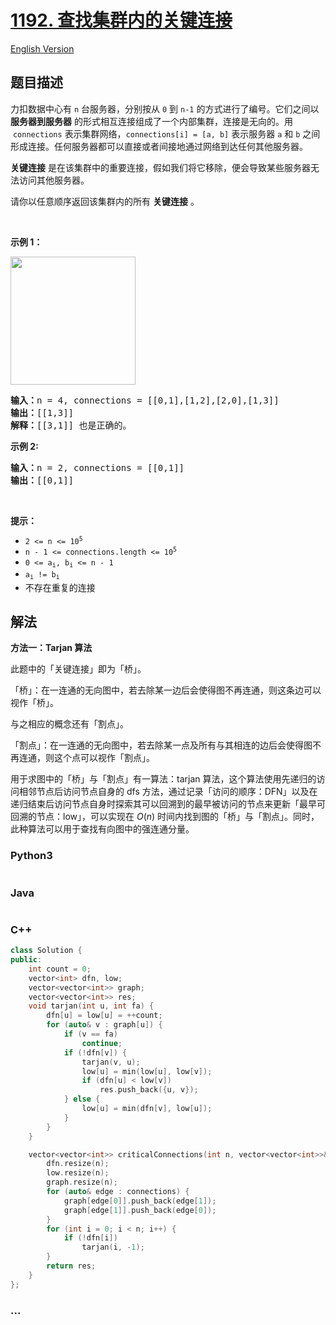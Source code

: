 # [1192. 查找集群内的关键连接](https://leetcode.cn/problems/critical-connections-in-a-network)

[English Version](/solution/1100-1199/1192.Critical%20Connections%20in%20a%20Network/README_EN.md)

## 题目描述

<!-- 这里写题目描述 -->

<p>力扣数据中心有&nbsp;<code>n</code>&nbsp;台服务器，分别按从&nbsp;<code>0</code>&nbsp;到&nbsp;<code>n-1</code>&nbsp;的方式进行了编号。它们之间以 <strong>服务器到服务器</strong> 的形式相互连接组成了一个内部集群，连接是无向的。用 &nbsp;<code>connections</code> 表示集群网络，<code>connections[i] = [a, b]</code>&nbsp;表示服务器 <code>a</code>&nbsp;和 <code>b</code>&nbsp;之间形成连接。任何服务器都可以直接或者间接地通过网络到达任何其他服务器。</p>

<p><strong>关键连接</strong><em> </em>是在该集群中的重要连接，假如我们将它移除，便会导致某些服务器无法访问其他服务器。</p>

<p>请你以任意顺序返回该集群内的所有 <strong>关键连接</strong> 。</p>

<p>&nbsp;</p>

<p><strong>示例 1：</strong></p>

<p><strong><img alt="" src="https://fastly.jsdelivr.net/gh/doocs/leetcode@main/solution/1100-1199/1192.Critical%20Connections%20in%20a%20Network/images/critical-connections-in-a-network.png" style="height: 205px; width: 200px;" /></strong></p>

<pre>
<strong>输入：</strong>n = 4, connections = [[0,1],[1,2],[2,0],[1,3]]
<strong>输出：</strong>[[1,3]]
<strong>解释：</strong>[[3,1]] 也是正确的。</pre>

<p><strong>示例 2:</strong></p>

<pre>
<b>输入：</b>n = 2, connections = [[0,1]]
<b>输出：</b>[[0,1]]
</pre>

<p>&nbsp;</p>

<p><strong>提示：</strong></p>

<ul>
	<li><code>2 &lt;= n &lt;= 10<sup>5</sup></code></li>
	<li><code>n - 1 &lt;= connections.length &lt;= 10<sup>5</sup></code></li>
	<li><code>0 &lt;= a<sub>i</sub>, b<sub>i</sub> &lt;= n - 1</code></li>
	<li><code>a<sub>i</sub> != b<sub>i</sub></code></li>
	<li>不存在重复的连接</li>
</ul>

## 解法

<!-- 这里可写通用的实现逻辑 -->

**方法一：Tarjan 算法**

此题中的「关键连接」即为「桥」。

「桥」：在一连通的无向图中，若去除某一边后会使得图不再连通，则这条边可以视作「桥」。

与之相应的概念还有「割点」。

「割点」：在一连通的无向图中，若去除某一点及所有与其相连的边后会使得图不再连通，则这个点可以视作「割点」。

用于求图中的「桥」与「割点」有一算法：tarjan 算法，这个算法使用先递归的访问相邻节点后访问节点自身的 dfs 方法，通过记录「访问的顺序：DFN」以及在递归结束后访问节点自身时探索其可以回溯到的最早被访问的节点来更新「最早可回溯的节点：low」，可以实现在 $O(n)$ 时间内找到图的「桥」与「割点」。同时，此种算法可以用于查找有向图中的强连通分量。

<!-- tabs:start -->

### **Python3**

<!-- 这里可写当前语言的特殊实现逻辑 -->

```python

```

### **Java**

<!-- 这里可写当前语言的特殊实现逻辑 -->

```java

```

### **C++**

```cpp
class Solution {
public:
    int count = 0;
    vector<int> dfn, low;
    vector<vector<int>> graph;
    vector<vector<int>> res;
    void tarjan(int u, int fa) {
        dfn[u] = low[u] = ++count;
        for (auto& v : graph[u]) {
            if (v == fa)
                continue;
            if (!dfn[v]) {
                tarjan(v, u);
                low[u] = min(low[u], low[v]);
                if (dfn[u] < low[v])
                    res.push_back({u, v});
            } else {
                low[u] = min(dfn[v], low[u]);
            }
        }
    }

    vector<vector<int>> criticalConnections(int n, vector<vector<int>>& connections) {
        dfn.resize(n);
        low.resize(n);
        graph.resize(n);
        for (auto& edge : connections) {
            graph[edge[0]].push_back(edge[1]);
            graph[edge[1]].push_back(edge[0]);
        }
        for (int i = 0; i < n; i++) {
            if (!dfn[i])
                tarjan(i, -1);
        }
        return res;
    }
};
```

### **...**

```

```

<!-- tabs:end -->
